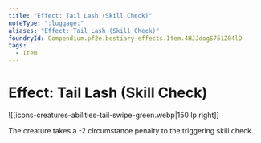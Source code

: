 ```yaml
---
title: "Effect: Tail Lash (Skill Check)"
noteType: ":luggage:"
aliases: "Effect: Tail Lash (Skill Check)"
foundryId: Compendium.pf2e.bestiary-effects.Item.4HJJdogS751Z04lD
tags:
  - Item
---
```


# Effect: Tail Lash (Skill Check)
![[icons-creatures-abilities-tail-swipe-green.webp|150 lp right]]

The creature takes a -2 circumstance penalty to the triggering skill check.
